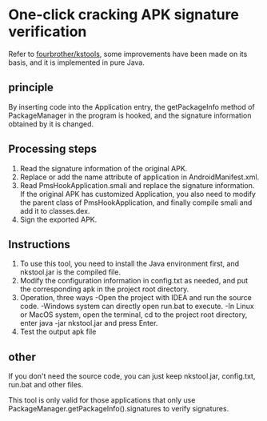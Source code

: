 One-click cracking APK signature verification
 ==================

 Refer to [fourbrother/kstools](https://github.com/fourbrother/kstools), some improvements have been made on its basis, and it is implemented in pure Java.

 principle
 -----

 By inserting code into the Application entry, the getPackageInfo method of PackageManager in the program is hooked, and the signature information obtained by it is changed.

 Processing steps
 -------

 1. Read the signature information of the original APK.
 2. Replace or add the name attribute of application in AndroidManifest.xml.
 3. Read PmsHookApplication.smali and replace the signature information. If the original APK has customized Application, you also need to modify the parent class of PmsHookApplication, and finally compile smali and add it to classes.dex.
 4. Sign the exported APK.

 Instructions
 -------

 1. To use this tool, you need to install the Java environment first, and nkstool.jar is the compiled file.
 2. Modify the configuration information in config.txt as needed, and put the corresponding apk in the project root directory.
 3. Operation, three ways
     -Open the project with IDEA and run the source code.
     -Windows system can directly open run.bat to execute.
     -In Linux or MacOS system, open the terminal, cd to the project root directory, enter java -jar nkstool.jar and press Enter.
 4. Test the output apk file

 other
 ----

 If you don't need the source code, you can just keep nkstool.jar, config.txt, run.bat and other files.

 This tool is only valid for those applications that only use PackageManager.getPackageInfo().signatures to verify signatures.

